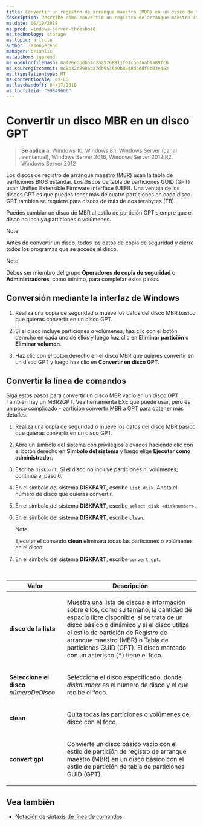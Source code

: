 ```yaml
---
title: Convertir un registro de arranque maestro (MBR) en un disco de tabla de particiones GUID (GPT)
description: Describe cómo convertir un registro de arranque maestro (MBR) en un disco de tabla de particiones GUID (GPT)
ms.date: 06/19/2018
ms.prod: windows-server-threshold
ms.technology: storage
ms.topic: article
author: JasonGerend
manager: brianlic
ms.author: jgerend
ms.openlocfilehash: 8af76edbdb5fc2aa5768811f01c563aab1a89fc6
ms.sourcegitcommit: 0d0b32c8986ba7db9536e0b8648d4ddf9b03e452
ms.translationtype: MT
ms.contentlocale: es-ES
ms.lasthandoff: 04/17/2019
ms.locfileid: "59849606"
---
```

# <a name="convert-an-mbr-disk-into-a-gpt-disk"></a>Convertir un disco MBR en un disco GPT

> **Se aplica a:** Windows 10, Windows 8.1, Windows Server (canal semianual), Windows Server 2016, Windows Server 2012 R2, Windows Server 2012

Los discos de registro de arranque maestro (MBR) usan la tabla de particiones BIOS estándar. Los discos de tabla de particiones GUID (GPT) usan Unified Extensible Firmware Interface (UEFI). Una ventaja de los discos GPT es que puedes tener más de cuatro particiones en cada disco. GPT también se requiere para discos de más de dos terabytes (TB).

Puedes cambiar un disco de MBR al estilo de partición GPT siempre que el disco no incluya particiones o volúmenes.


> [!NOTE]
> Antes de convertir un disco, todos los datos de copia de seguridad y cierre todos los programas que se accede al disco.


> [!NOTE]
> Debes ser miembro del grupo **Operadores de copia de seguridad** o **Administradores**, como mínimo, para completar estos pasos.

<a id="BKMK_WINUI"></a>

## <a name="converting-using-the-windows-interface"></a>Conversión mediante la interfaz de Windows

1.  Realiza una copia de seguridad o mueve los datos del disco MBR básico que quieras convertir en un disco GPT.

2.  Si el disco incluye particiones o volúmenes, haz clic con el botón derecho en cada uno de ellos y luego haz clic en **Eliminar partición** o **Eliminar volumen**.

3.  Haz clic con el botón derecho en el disco MBR que quieres convertir en un disco GPT y luego haz clic en **Convertir en disco GPT**.

<a id="BKMK_CMD"></a>

## <a name="converting-using-a-command-line"></a>Convertir la línea de comandos

Siga estos pasos para convertir un disco MBR vacío en un disco GPT. También hay un MBR2GPT. Vea herramienta EXE que puede usar, pero es un poco complicado - [partición convertir MBR a GPT](https://docs.microsoft.com/windows/deployment/mbr-to-gpt) para obtener más detalles.

1.  Realiza una copia de seguridad o mueve los datos del disco MBR básico que quieras convertir en un disco GPT.

2.  Abre un símbolo del sistema con privilegios elevados haciendo clic con el botón derecho en **Símbolo del sistema** y luego elige **Ejecutar como administrador**.

3. Escriba `diskpart`. Si el disco no incluye particiones ni volúmenes, continúa al paso 6.

4.  En el símbolo del sistema **DISKPART**, escribe `list disk`. Anota el número de disco que quieras convertir.

5.  En el símbolo del sistema **DISKPART**, escribe `select disk <disknumber>`.

6.  En el símbolo del sistema **DISKPART**, escribe `clean`.

    > [!NOTE]
    > Ejecutar el comando **clean** eliminará todas las particiones o volúmenes en el disco.

7.  En el símbolo del sistema **DISKPART**, escribe `convert gpt`.

<br />

| Valor  | Descripción  |
| ----- | ----|
| <p>**disco de la lista**</p> | <p>Muestra una lista de discos e información sobre ellos, como su tamaño, la cantidad de espacio libre disponible, si se trata de un disco básico o dinámico y si el disco utiliza el estilo de partición de Registro de arranque maestro (MBR) o Tabla de particiones GUID (GPT). El disco marcado con un asterisco (*) tiene el foco.</p> |
| <p>**Seleccione el disco** <em>númeroDeDisco</em></p> | <p>Selecciona el disco especificado, donde <em>disknumber</em> es el número de disco y el que recibe el foco.</p> |
| <p>**clean**</p> | <p>Quita todas las particiones o volúmenes del disco con el foco.</p>  |
| <p>**convert gpt**</p>| <p>Convierte un disco básico vacío con el estilo de partición de registro de arranque maestro (MBR) en un disco básico con el estilo de partición de tabla de particiones GUID (GPT).</p> |

## <a name="see-also"></a>Vea también

-   [Notación de sintaxis de línea de comandos](https://technet.microsoft.com/library/cc742449(v=ws.11).aspx)


